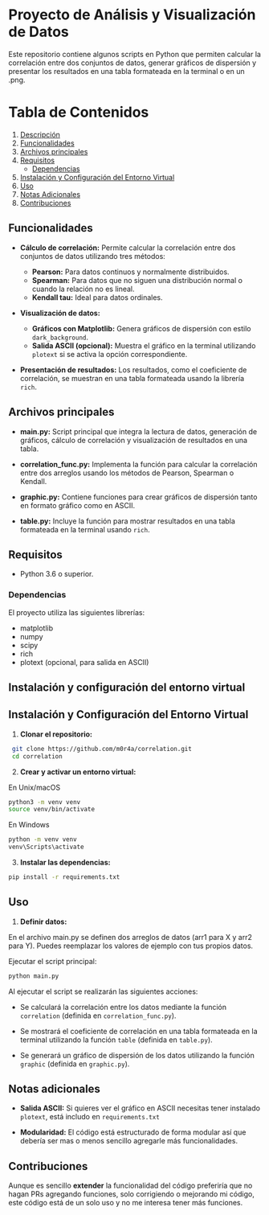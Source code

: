 # Proyecto de Análisis y Visualización de Datos

Este repositorio contiene algunos scripts en Python que permiten calcular la correlación entre dos conjuntos de datos, generar gráficos de dispersión y presentar los resultados en una tabla formateada en la terminal o en un .png.

# Tabla de Contenidos

1. [Descripción](#descripción)
2. [Funcionalidades](#funcionalidades)
3. [Archivos principales](#archivos-principales)
4. [Requisitos](#requisitos)
   - [Dependencias](#dependencias)
5. [Instalación y Configuración del Entorno Virtual](#instalacion-y-configuracion-del-entorno-virtual)
6. [Uso](#uso)
7. [Notas Adicionales](#notas-adicionales)
8. [Contribuciones](#contribuciones)

## Funcionalidades

- **Cálculo de correlación:**
  Permite calcular la correlación entre dos conjuntos de datos utilizando tres métodos:
  - **Pearson:** Para datos continuos y normalmente distribuidos.
  - **Spearman:** Para datos que no siguen una distribución normal o cuando la relación no es lineal.
  - **Kendall tau:** Ideal para datos ordinales.

- **Visualización de datos:**
  - **Gráficos con Matplotlib:** Genera gráficos de dispersión con estilo `dark_background`.
  - **Salida ASCII (opcional):** Muestra el gráfico en la terminal utilizando `plotext` si se activa la opción correspondiente.

- **Presentación de resultados:**
  Los resultados, como el coeficiente de correlación, se muestran en una tabla formateada usando la librería `rich`.

## Archivos principales

- **main.py:** Script principal que integra la lectura de datos, generación de gráficos, cálculo de correlación y visualización de resultados en una tabla.

- **correlation_func.py:** Implementa la función para calcular la correlación entre dos arreglos usando los métodos de Pearson, Spearman o Kendall.

- **graphic.py:** Contiene funciones para crear gráficos de dispersión tanto en formato gráfico como en ASCII.

- **table.py:** Incluye la función para mostrar resultados en una tabla formateada en la terminal usando `rich`.

## Requisitos

- Python 3.6 o superior.

### Dependencias

El proyecto utiliza las siguientes librerías:
- matplotlib
- numpy
- scipy
- rich
- plotext (opcional, para salida en ASCII)

## Instalación y configuración del entorno virtual



## Instalación y Configuración del Entorno Virtual

1. **Clonar el repositorio:**

```bash
 git clone https://github.com/m0r4a/correlation.git
 cd correlation
```

2. **Crear y activar un entorno virtual:**

En Unix/macOS
```bash
python3 -m venv venv
source venv/bin/activate
```

En Windows
```bash
python -m venv venv
venv\Scripts\activate
```

3. **Instalar las dependencias:**

```bash
pip install -r requirements.txt
```

## Uso

1. **Definir datos:**

En el archivo main.py se definen dos arreglos de datos (arr1 para X y arr2 para Y). Puedes reemplazar los valores de ejemplo con tus propios datos.

Ejecutar el script principal:

```bash
python main.py
```

Al ejecutar el script se realizarán las siguientes acciones:

- Se calculará la correlación entre los datos mediante la función `correlation` (definida en `correlation_func.py`).

- Se mostrará el coeficiente de correlación en una tabla formateada en la terminal utilizando la función `table` (definida en `table.py`).

- Se generará un gráfico de dispersión de los datos utilizando la función `graphic` (definida en `graphic.py`).

## Notas adicionales

- **Salida ASCII:** Si quieres ver el gráfico en ASCII necesitas tener instalado `plotext`, está includo en `requirements.txt`

- **Modularidad:** El código está estructurado de forma modular así que debería ser mas o menos sencillo agregarle más funcionalidades.

## Contribuciones

Aunque es sencillo **extender** la funcionalidad del código preferiría que no hagan PRs agregando funciones, solo corrigiendo o mejorando mi código, este código está de un solo uso y no me interesa tener más funciones.
